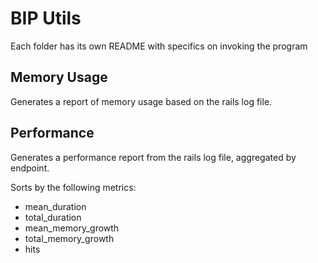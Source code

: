 BIP Utils
=========

Each folder has its own README with specifics on invoking the program


Memory Usage
------------

Generates a report of memory usage based on the rails log file.


Performance
-----------

Generates a performance report from the rails log file, aggregated by endpoint.

Sorts by the following metrics:

  * mean_duration
  * total_duration
  * mean_memory_growth
  * total_memory_growth
  * hits
